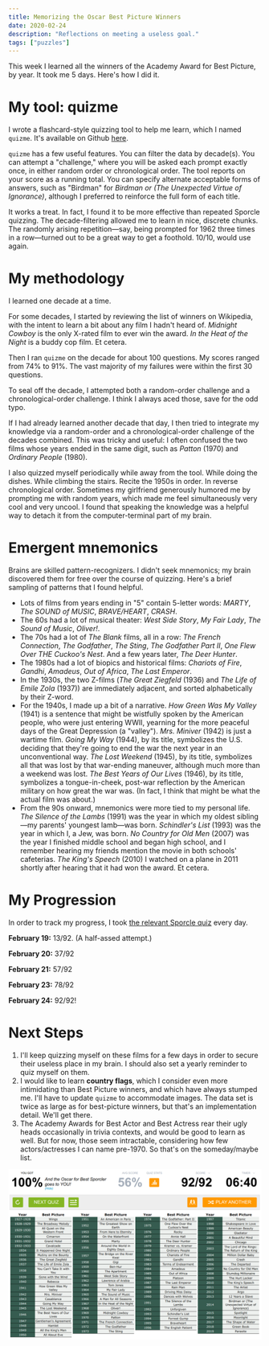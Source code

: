 ```yaml
---
title: Memorizing the Oscar Best Picture Winners
date: 2020-02-24
description: "Reflections on meeting a useless goal."
tags: ["puzzles"]
---
```

This week I learned all the winners of the Academy Award for Best Picture, by year. It took me 5 days. Here's how I did it.

# My tool: quizme

I wrote a flashcard-style quizzing tool to help me learn, which I named `quizme`. It's available on Github [here](https://github.com/Gredelston/quizme).

`quizme` has a few useful features. You can filter the data by decade(s). You can attempt a "challenge," where you will be asked each prompt exactly once, in either random order or chronological order. The tool reports on your score as a running total. You can specify alternate acceptable forms of answers, such as "Birdman" for *Birdman or (The Unexpected Virtue of Ignorance)*, although I preferred to reinforce the full form of each title.

It works a treat. In fact, I found it to be more effective than repeated Sporcle quizzing. The decade-filtering allowed me to learn in nice, discrete chunks. The randomly arising repetition—say, being prompted for 1962 three times in a row—turned out to be a great way to get a foothold. 10/10, would use again.

# My methodology

I learned one decade at a time.

For some decades, I started by reviewing the list of winners on Wikipedia, with the intent to learn a bit about any film I hadn't heard of. *Midnight Cowboy* is the only X-rated film to ever win the award. *In the Heat of the Night* is a buddy cop film. Et cetera.

Then I ran `quizme` on the decade for about 100 questions. My scores ranged from 74% to 91%. The vast majority of my failures were within the first 30 questions.

To seal off the decade, I attempted both a random-order challenge and a chronological-order challenge. I think I always aced those, save for the odd typo.

If I had already learned another decade that day, I then tried to integrate my knowledge via a random-order and a chronological-order challenge of the decades combined. This was tricky and useful: I often confused the two films whose years ended in the same digit, such as *Patton* (1970) and *Ordinary People* (1980).

I also quizzed myself periodically while away from the tool. While doing the dishes. While climbing the stairs. Recite the 1950s in order. In reverse chronological order. Sometimes my girlfriend generously humored me by prompting me with random years, which made me feel simultaneously very cool and very uncool. I found that speaking the knowledge was a helpful way to detach it from the computer-terminal part of my brain.

# Emergent mnemonics

Brains are skilled pattern-recognizers. I didn't seek mnemonics; my brain discovered them for free over the course of quizzing. Here's a brief sampling of patterns that I found helpful.

- Lots of films from years ending in "5" contain 5-letter words: *MARTY*, *The SOUND of MUSIC*, *BRAVE/HEART*, *CRASH*.
- The 60s had a lot of musical theater: *West Side Story*, *My Fair Lady*, *The Sound of Music*, *Oliver!*.
- The 70s had a lot of *The Blank* films, all in a row: *The French Connection*, *The Godfather*, *The Sting*, *The Godfather Part II*, *One Flew Over THE Cuckoo's Nest*. And a few years later, *The Deer Hunter*.
- The 1980s had a lot of biopics and historical films: *Chariots of Fire*, *Gandhi*, *Amadeus*, *Out of Africa*, *The Last Emperor*.
- In the 1930s, the two Z-films (*The Great Ziegfeld* (1936) and *The Life of Emile Zola* (1937)) are immediately adjacent, and sorted alphabetically by their Z-word.
- For the 1940s, I made up a bit of a narrative. *How Green Was My Valley* (1941) is a sentence that might be wistfully spoken by the American people, who were just entering WWII, yearning for the more peaceful days of the Great Depression (a "valley"). *Mrs. Miniver* (1942) is just a wartime film. *Going My Way* (1944), by its title, symbolizes the U.S. deciding that they're going to end the war the next year in an unconventional way. *The Lost Weekend* (1945), by its title, symbolizes all that was lost by that war-ending maneuver, although much more than a weekend was lost. *The Best Years of Our Lives* (1946), by its title, symbolizes a tongue-in-cheek, post-war reflection by the American military on how great the war was. (In fact, I think that might be what the actual film was about.)
- From the 90s onward, mnemonics were more tied to my personal life. *The Silence of the Lambs* (1991) was the year in which my oldest sibling—my parents' youngest lamb—was born. *Schindler's List* (1993) was the year in which I, a Jew, was born. *No Country for Old Men* (2007) was the year I finished middle school and began high school, and I remember hearing my friends mention the movie in both schools' cafeterias. *The King's Speech* (2010) I watched on a plane in 2011 shortly after hearing that it had won the award. Et cetera.

# My Progression

In order to track my progress, I took [the relevant Sporcle quiz](www.sporcle.com/games/boknowsmovies/best_pictures) every day.

**February 19:** 13/92. (A half-assed attempt.)

**February 20:** 37/92 

**February 21:** 57/92 

**February 23:** 78/92 

**February 24:** 92/92! 

# Next Steps

1. I'll keep quizzing myself on these films for a few days in order to secure their useless place in my brain. I should also set a yearly reminder to quiz myself on them.
2. I would like to learn **country flags**, which I consider even more intimidating than Best Picture winners, and which have always stumped me. I'll have to update `quizme` to accommodate images. The data set is twice as large as for best-picture winners, but that's an implementation detail. We'll get there.
3. The Academy Awards for Best Actor and Best Actress rear their ugly heads occasionally in trivia contexts, and would be good to learn as well. But for now, those seem intractable, considering how few actors/actresses I can name pre-1970. So that's on the someday/maybe list.

![_image of a completed Sporcle quiz_](./sporcle.png)
